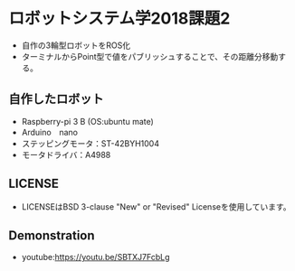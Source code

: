 # ロボットシステム学2018課題2
* 自作の3輪型ロボットをROS化
* ターミナルからPoint型で値をパブリッシュすることで、その距離分移動する。
## 自作したロボット
* Raspberry-pi 3 B (OS:ubuntu mate)
* Arduino　nano
* ステッピングモータ：ST-42BYH1004
* モータドライバ：A4988
## LICENSE
* LICENSEはBSD 3-clause "New" or "Revised" Licenseを使用しています。
## Demonstration
* youtube:https://youtu.be/SBTXJ7FcbLg

